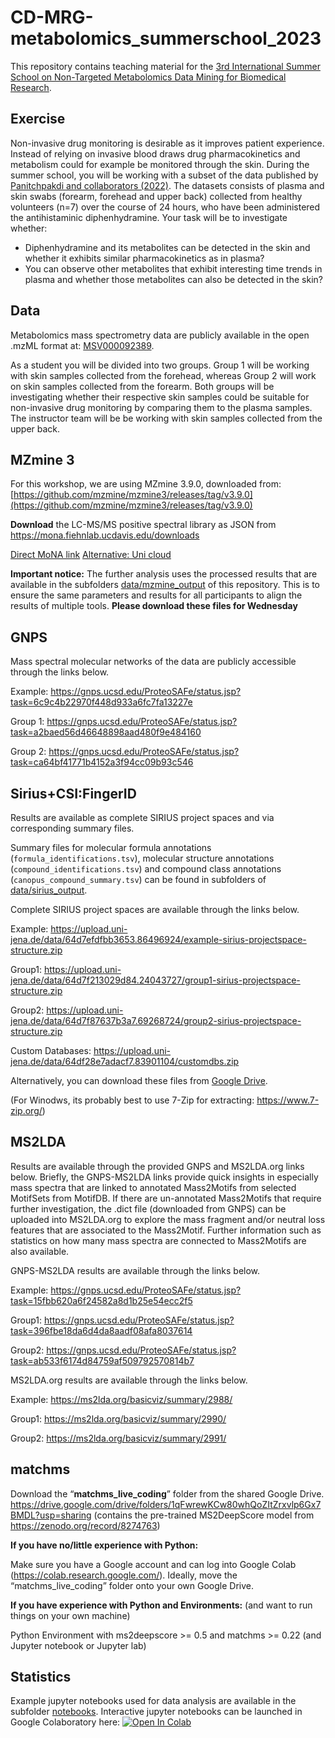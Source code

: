 # CD-MRG-metabolomics_summerschool_2023
This repository contains teaching material for the [3rd International Summer School on Non-Targeted Metabolomics Data Mining for Biomedical Research](https://en.ssi.dk/news/events/summer-school-on-non-targeted-metabolomics-data-mining-for-biomedical-research).

## Exercise

Non-invasive drug monitoring is desirable as it improves patient experience. Instead of relying on invasive blood draws drug pharmacokinetics and metabolism could for example be monitored through the skin. During the summer school, you will be working with a subset of the data published by [Panitchpakdi and collaborators (2022)](https://journals.plos.org/plosone/article?id=10.1371/journal.pone.0271794). The datasets consists of plasma and skin swabs (forearm, forehead and upper back) collected from healthy volunteers (n=7) over the course of 24 hours, who have been administered the antihistaminic diphenhydramine. Your task will be to investigate whether:

- Diphenhydramine and its metabolites can be detected in the skin and whether it exhibits similar pharmacokinetics as in plasma?
- You can observe other metabolites that exhibit interesting time trends in plasma and whether those metabolites can also be detected in the skin?

## Data

Metabolomics mass spectrometry data are publicly available in the open .mzML format at: [MSV000092389](https://massive.ucsd.edu/ProteoSAFe/dataset.jsp?task=c0f3e5587cb54a01ba5782ff7a442249).

As a student you will be divided into two groups. Group 1 will be working with skin samples collected from the forehead, whereas Group 2 will work on skin samples collected from the forearm. Both groups 
will be investigating whether their respective skin samples could be suitable for non-invasive drug monitoring by comparing them to the plasma samples. The instructor team will be be working with skin samples collected from the upper back. 

## MZmine 3

For this workshop, we are using MZmine 3.9.0, downloaded from: 
[https://github.com/mzmine/mzmine3/releases/tag/v3.9.0](https://github.com/mzmine/mzmine3/releases/tag/v3.9.0)

**Download** the LC-MS/MS positive spectral library as JSON from https://mona.fiehnlab.ucdavis.edu/downloads 

[Direct MoNA link](https://mona.fiehnlab.ucdavis.edu/rest/downloads/retrieve/7609a87b-5df1-4343-afe9-2016a3e79516)
[Alternative: Uni cloud](https://uni-muenster.sciebo.de/s/WpPkau7H45bCSAB) 

**Important notice:**
The further analysis uses the processed results that are available in the subfolders [data/mzmine_output](https://github.com/ssi-dk/CD-MRG-metabolomics_summerschool_2023/tree/main/data/mzmine_output) of this repository. This is to ensure the same parameters and results for all participants to align the results of multiple tools. 
**Please download these files for Wednesday**


## GNPS

Mass spectral molecular networks of the data are publicly accessible through the links below.

Example: https://gnps.ucsd.edu/ProteoSAFe/status.jsp?task=6c9c4b22970f448d933a6fc7fa13227e

Group 1: https://gnps.ucsd.edu/ProteoSAFe/status.jsp?task=a2baed56d46648898aad480f9e484160

Group 2: https://gnps.ucsd.edu/ProteoSAFe/status.jsp?task=ca64bf41771b4152a3f94cc09b93c546

## Sirius+CSI:FingerID

Results are available as complete SIRIUS project spaces and via corresponding summary files.

Summary files for molecular formula annotations (`formula_identifications.tsv`), molecular structure annotations (`compound_identifications.tsv`) and compound class annotations (`canopus_compound_summary.tsv`)
can be found in subfolders of
[data/sirius_output](https://github.com/ssi-dk/CD-MRG-metabolomics_summerschool_2023/tree/main/data/sirius_output).

Complete SIRIUS project spaces are available through the links below.

Example: https://upload.uni-jena.de/data/64d7efdfbb3653.86496924/example-sirius-projectspace-structure.zip

Group1:  https://upload.uni-jena.de/data/64d7f213029d84.24043727/group1-sirius-projectspace-structure.zip

Group2:  https://upload.uni-jena.de/data/64d7f87637b3a7.69268724/group2-sirius-projectspace-structure.zip

Custom Databases: https://upload.uni-jena.de/data/64df28e7adacf7.83901104/customdbs.zip

Alternatively, you can download these files from [Google Drive](https://drive.google.com/drive/folders/19bY24agC-nqhbxIbIqSH4Z4m3ZmQZrX6?usp=drive_link).

(For Winodws, its probably best to use 7-Zip for extracting: https://www.7-zip.org/)

## MS2LDA

Results are available through the provided GNPS and MS2LDA.org links below. Briefly, the GNPS-MS2LDA links provide quick insights
in especially mass spectra that are linked to annotated Mass2Motifs from selected MotifSets from MotifDB. If there are un-annotated
Mass2Motifs that require further investigation, the .dict file (downloaded from GNPS) can be uploaded into MS2LDA.org to explore the
mass fragment and/or neutral loss features that are associated to the Mass2Motif. Further information such as statistics on how many
mass spectra are connected to Mass2Motifs are also available.

GNPS-MS2LDA results are available through the links below.

Example: https://gnps.ucsd.edu/ProteoSAFe/status.jsp?task=15fbb620a6f24582a8d1b25e54ecc2f5

Group1: https://gnps.ucsd.edu/ProteoSAFe/status.jsp?task=396fbe18da6d4da8aadf08afa8037614

Group2: https://gnps.ucsd.edu/ProteoSAFe/status.jsp?task=ab533f6174d84759af509792570814b7

MS2LDA.org results are available through the links below.

Example: https://ms2lda.org/basicviz/summary/2988/

Group1: https://ms2lda.org/basicviz/summary/2990/

Group2: https://ms2lda.org/basicviz/summary/2991/

## matchms

Download the “**matchms_live_coding**” folder from the shared Google Drive.
https://drive.google.com/drive/folders/1qFwrewKCw80whQoZItZrxvlp6Gx7BMDL?usp=sharing
(contains the pre-trained MS2DeepScore model from  https://zenodo.org/record/8274763)     
 

**If you have no/little experience with Python:**

Make sure you have a Google account and can log into Google Colab (https://colab.research.google.com/).
Ideally, move the  “matchms_live_coding” folder onto your own Google Drive.
 

**If you have experience with Python and Environments:**
(and want to run things on your own machine)

Python Environment with ms2deepscore >= 0.5 and matchms >= 0.22
(and Jupyter notebook  or Jupyter lab)

## Statistics

Example jupyter notebooks used for data analysis are available in the subfolder [notebooks](https://github.com/ssi-dk/CD-MRG-metabolomics_summerschool_2023/tree/main/notebooks). 
Interactive jupyter notebooks can be launched in Google Colaboratory here:
[![Open In Colab](https://colab.research.google.com/assets/colab-badge.svg)](https://colab.research.google.com/github/ssi-dk/CD-MRG-metabolomics_summerschool_2023/blob/main/) 
